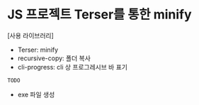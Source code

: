 # JS 프로젝트 Terser를 통한 minify 

[사용 라이브러리]
- Terser: minify
- recursive-copy: 폴더 복사
- cli-progress: cli 상 프로그레시브 바 표기

`TODO`
- exe 파일 생성